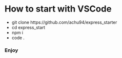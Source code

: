 <h1> How to start with VSCode </h1>

<ul>
  <li>git clone https://github.com/achu94/express_starter</li>
  <li>cd express_start</li>
  <li>npm i</li>
  <li>code .</li>
</ul>

<h3>Enjoy</h3>
